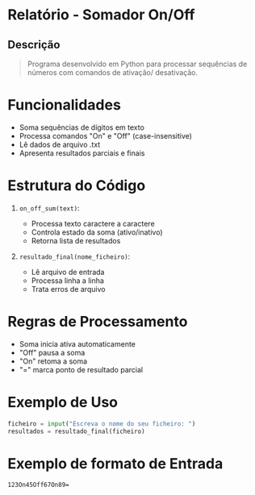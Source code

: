# Relatório - Somador On/Off

## Descrição
> Programa desenvolvido em Python para processar 
> sequências de números com comandos de ativação/
desativação.

# Funcionalidades
- Soma sequências de dígitos em texto
- Processa comandos "On" e "Off" (case-insensitive)
- Lê dados de arquivo .txt
- Apresenta resultados parciais e finais

# Estrutura do Código
1. `on_off_sum(text)`:
   - Processa texto caractere a caractere
   - Controla estado da soma (ativo/inativo)
   - Retorna lista de resultados

2. `resultado_final(nome_ficheiro)`:
   - Lê arquivo de entrada
   - Processa linha a linha
   - Trata erros de arquivo

# Regras de Processamento
- Soma inicia ativa automaticamente
- "Off" pausa a soma
- "On" retoma a soma
- "=" marca ponto de resultado parcial

# Exemplo de Uso
```python
ficheiro = input("Escreva o nome do seu ficheiro: ")
resultados = resultado_final(ficheiro)
```

# Exemplo de formato de Entrada
```
123On45Off67On89=
```
